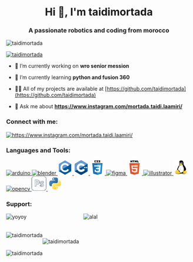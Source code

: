 <h1 align="center">Hi 👋, I'm taidimortada</h1>
<h3 align="center">A passionate robotics and coding from morocco</h3>

<p align="left"> <img src="https://komarev.com/ghpvc/?username=taidimortada&label=Profile%20views&color=0e75b6&style=flat" alt="taidimortada" /> </p>

<p align="left"> <a href="https://github.com/ryo-ma/github-profile-trophy"><img src="https://github-profile-trophy.vercel.app/?username=taidimortada" alt="taidimortada" /></a> </p>

- 🔭 I’m currently working on **wro senior mession**

- 🌱 I’m currently learning **python and fusion 360**

- 👨‍💻 All of my projects are available at [https://github.com/taidimortada](https://github.com/taidimortada)

- 💬 Ask me about **https://www.instagram.com/mortada.taidi.laamiri/**

<h3 align="left">Connect with me:</h3>
<p align="left">
<a href="https://instagram.com/https://www.instagram.com/mortada.taidi.laamiri/" target="blank"><img align="center" src="https://raw.githubusercontent.com/rahuldkjain/github-profile-readme-generator/master/src/images/icons/Social/instagram.svg" alt="https://www.instagram.com/mortada.taidi.laamiri/" height="30" width="40" /></a>
</p>

<h3 align="left">Languages and Tools:</h3>
<p align="left"> <a href="https://www.arduino.cc/" target="_blank" rel="noreferrer"> <img src="https://cdn.worldvectorlogo.com/logos/arduino-1.svg" alt="arduino" width="40" height="40"/> </a> <a href="https://www.blender.org/" target="_blank" rel="noreferrer"> <img src="https://download.blender.org/branding/community/blender_community_badge_white.svg" alt="blender" width="40" height="40"/> </a> <a href="https://www.cprogramming.com/" target="_blank" rel="noreferrer"> <img src="https://raw.githubusercontent.com/devicons/devicon/master/icons/c/c-original.svg" alt="c" width="40" height="40"/> </a> <a href="https://www.w3schools.com/cpp/" target="_blank" rel="noreferrer"> <img src="https://raw.githubusercontent.com/devicons/devicon/master/icons/cplusplus/cplusplus-original.svg" alt="cplusplus" width="40" height="40"/> </a> <a href="https://www.w3schools.com/css/" target="_blank" rel="noreferrer"> <img src="https://raw.githubusercontent.com/devicons/devicon/master/icons/css3/css3-original-wordmark.svg" alt="css3" width="40" height="40"/> </a> <a href="https://www.figma.com/" target="_blank" rel="noreferrer"> <img src="https://www.vectorlogo.zone/logos/figma/figma-icon.svg" alt="figma" width="40" height="40"/> </a> <a href="https://www.w3.org/html/" target="_blank" rel="noreferrer"> <img src="https://raw.githubusercontent.com/devicons/devicon/master/icons/html5/html5-original-wordmark.svg" alt="html5" width="40" height="40"/> </a> <a href="https://www.adobe.com/in/products/illustrator.html" target="_blank" rel="noreferrer"> <img src="https://www.vectorlogo.zone/logos/adobe_illustrator/adobe_illustrator-icon.svg" alt="illustrator" width="40" height="40"/> </a> <a href="https://www.linux.org/" target="_blank" rel="noreferrer"> <img src="https://raw.githubusercontent.com/devicons/devicon/master/icons/linux/linux-original.svg" alt="linux" width="40" height="40"/> </a> <a href="https://opencv.org/" target="_blank" rel="noreferrer"> <img src="https://www.vectorlogo.zone/logos/opencv/opencv-icon.svg" alt="opencv" width="40" height="40"/> </a> <a href="https://www.photoshop.com/en" target="_blank" rel="noreferrer"> <img src="https://raw.githubusercontent.com/devicons/devicon/master/icons/photoshop/photoshop-line.svg" alt="photoshop" width="40" height="40"/> </a> <a href="https://www.python.org" target="_blank" rel="noreferrer"> <img src="https://raw.githubusercontent.com/devicons/devicon/master/icons/python/python-original.svg" alt="python" width="40" height="40"/> </a> </p>

<h3 align="left">Support:</h3>
<p><a href="https://www.buymeacoffee.com/yoyoy"> <img align="left" src="https://cdn.buymeacoffee.com/buttons/v2/default-yellow.png" height="50" width="210" alt="yoyoy" /></a><a href="https://ko-fi.com/alal"> <img align="left" src="https://cdn.ko-fi.com/cdn/kofi3.png?v=3" height="50" width="210" alt="alal" /></a></p><br><br>

<p><img align="left" src="https://github-readme-stats.vercel.app/api/top-langs?username=taidimortada&show_icons=true&locale=en&layout=compact" alt="taidimortada" /></p>

<p>&nbsp;<img align="center" src="https://github-readme-stats.vercel.app/api?username=taidimortada&show_icons=true&locale=en" alt="taidimortada" /></p>

<p><img align="center" src="https://github-readme-streak-stats.herokuapp.com/?user=taidimortada&" alt="taidimortada" /></p>
